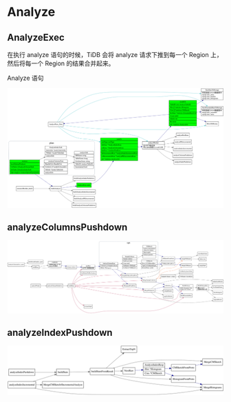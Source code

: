 # Analyze

<!-- toc -->

## AnalyzeExec

在执行 analyze 语句的时候，TiDB 会将 analyze 请求下推到每一个 Region 上，然后将每一个 Region 的结果合并起来。

Analyze 语句

![](./dot/AnalyzeExec.svg)

## analyzeColumnsPushdown

![](./dot/analyzeColumnsPushdown.svg)

## analyzeIndexPushdown

![](./dot/analyzeIndexPushdown.svg)
